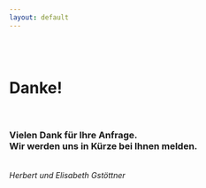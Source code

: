 ```yaml
---
layout: default
---
```


<div class="screen-center">
  <br><br>

  <h1>Danke!</h1>
  <br>
  <h3>Vielen Dank für Ihre Anfrage.<br />Wir werden uns in Kürze bei Ihnen melden.</h3>
  <br>
  <i>Herbert und Elisabeth Gstöttner</i>
</div>
